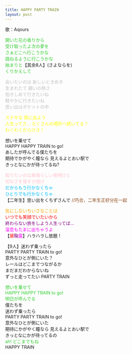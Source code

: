 ```yaml
---
title: HAPPY PARTY TRAIN
layout: post
---
```

歌：Aqours

<p><font color="limegreen">開いた花の香りから<br />
受け取ったよ次の夢を<br />
さぁどこへ行こうかな<br />
跳ねるように行こうかな<br />
始まりと</font>【其余8人】(さよならを)<br />
<font color="limegreen">くりかえして</font></p>

<p><font color="silver">会いたいのは 新しいときめき<br />
生まれたて 願いの熱さ<br />
抱きしめて行きたいね<br />
軽やかに行きたいね<br />
思い出はポケットの中</font></p>

<p><font color="yellow">ステキな 旅に出よう<br />
人生ってさ… たくさんの場所へ続いてる？<br />
わくわくだらけさ！</font></p>

<p>想いを乗せて<br />
HAPPY HAPPY TRAIN to go!<br />
あしたが呼んでる僕たちを<br />
期待でかがやく瞳なら 見えるよとおい駅で<br />
きっとなにかが待ってるね?</p>

<p><font color="pink">知りたいのは素晴らしい夜明けと<br />
切なさを宿す夕焼け</font><br />
<font color="deepskyblue">だからもう行かなくちゃ<br />
ひとりでも行かなくちゃ</font><br />
【二年生】思い出をくちずさんで <font color="saddlebrown">//巧合，二年生正好分在一起</font></p>

<p><font color="orange">気にしないちいさなことは</font><br />
<font color="red">いつでも笑顔でいたいから</font><br />
<font color="purple">終わらない旅をしよう人生ってば…</font><br />
<font color="magenta">溜息もたまに出ちゃうよ</font><br />
【<font color="red">黛</font><font color="purple">鞠</font><font color="magenta">露</font>】ハラハラし放題！</p>

<p>【9人】迷わず乗ったら<br />
PARTY PARTY TRAIN to go!<br />
意外なひとが側にいた？<br />
レールはどこまでつながるか<br />
まだまだわからないね<br />
ずっと走ってたい PARTY TRAIN</p>

<p><font color="limegreen">想いを乗せて<br />
HAPPY HAPPY TRAIN to go!<br />
明日が呼んでる</font><br />
僕たちを<br />
迷わず乗ったら<br />
PARTY PARTY TRAIN to go!<br />
意外なひとが側にいた<br />
期待にかがやく瞳なら 見えるよとおい駅で<br />
きっとなにかが待ってるの<br />
<font color="limegreen">ah! どこまでもね</font><br />
HAPPY TRAIN</p>